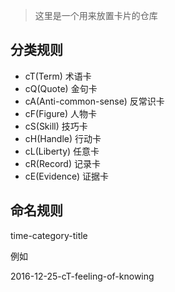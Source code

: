 > 这里是一个用来放置卡片的仓库

## 分类规则

- cT(Term) 术语卡
- cQ(Quote) 金句卡
- cA(Anti-common-sense) 反常识卡
- cF(Figure) 人物卡
- cS(Skill) 技巧卡
- cH(Handle) 行动卡
- cL(Liberty) 任意卡
- cR(Record) 记录卡
- cE(Evidence) 证据卡

## 命名规则

time-category-title

例如

2016-12-25-cT-feeling-of-knowing
